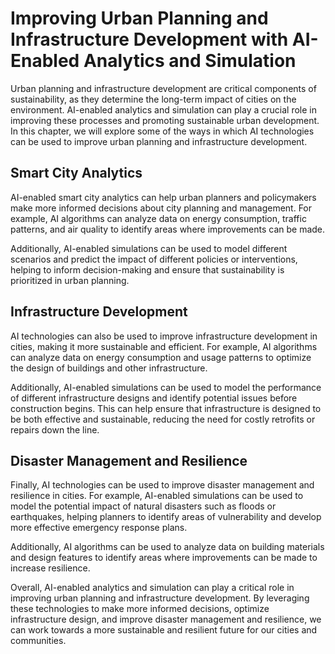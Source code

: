 Improving Urban Planning and Infrastructure Development with AI-Enabled Analytics and Simulation
==========================================================================================================================================================================

Urban planning and infrastructure development are critical components of sustainability, as they determine the long-term impact of cities on the environment. AI-enabled analytics and simulation can play a crucial role in improving these processes and promoting sustainable urban development. In this chapter, we will explore some of the ways in which AI technologies can be used to improve urban planning and infrastructure development.

Smart City Analytics
--------------------

AI-enabled smart city analytics can help urban planners and policymakers make more informed decisions about city planning and management. For example, AI algorithms can analyze data on energy consumption, traffic patterns, and air quality to identify areas where improvements can be made.

Additionally, AI-enabled simulations can be used to model different scenarios and predict the impact of different policies or interventions, helping to inform decision-making and ensure that sustainability is prioritized in urban planning.

Infrastructure Development
--------------------------

AI technologies can also be used to improve infrastructure development in cities, making it more sustainable and efficient. For example, AI algorithms can analyze data on energy consumption and usage patterns to optimize the design of buildings and other infrastructure.

Additionally, AI-enabled simulations can be used to model the performance of different infrastructure designs and identify potential issues before construction begins. This can help ensure that infrastructure is designed to be both effective and sustainable, reducing the need for costly retrofits or repairs down the line.

Disaster Management and Resilience
----------------------------------

Finally, AI technologies can be used to improve disaster management and resilience in cities. For example, AI-enabled simulations can be used to model the potential impact of natural disasters such as floods or earthquakes, helping planners to identify areas of vulnerability and develop more effective emergency response plans.

Additionally, AI algorithms can be used to analyze data on building materials and design features to identify areas where improvements can be made to increase resilience.

Overall, AI-enabled analytics and simulation can play a critical role in improving urban planning and infrastructure development. By leveraging these technologies to make more informed decisions, optimize infrastructure design, and improve disaster management and resilience, we can work towards a more sustainable and resilient future for our cities and communities.
